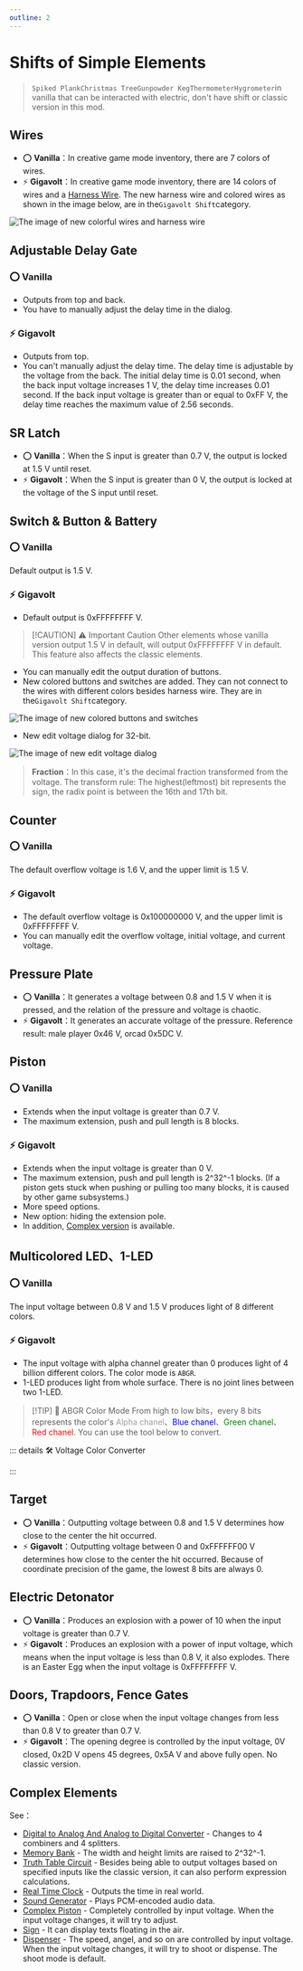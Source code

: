 ```yaml
---
outline: 2
---
```


<script setup lang="ts">
import UintColorConverter from "/components/UintColorConverter.vue";
import Detonator from "/components/Detonator/Detonator.vue";
</script>

# Shifts of Simple Elements

> `Spiked Plank`&#8203;`Christmas Tree`&#8203;`Gunpowder Keg`&#8203;`Thermometer`&#8203;`Hygrometer`in vanilla that can be interacted with electric, don't have shift or classic version in this mod.

## Wires <Badge text="v2.0"/>

* ⭕ **Vanilla**：In creative game mode inventory, there are 7 colors of wires.
* ⚡ **Gigavolt**：In creative game mode inventory, there are 14 colors of wires and a [Harness Wire](../new/elements#harness-wire). The new harness wire and colored wires as shown in the image below, are in the`Gigavolt Shift`category.

<img src="/images/base/shift/wire.webp" alt="The image of new colorful wires and harness wire" class="center_image"/>

## Adjustable Delay Gate <Badge text="v2.0"/>

### ⭕ Vanilla

* Outputs from top and back.
* You have to manually adjust the delay time in the dialog.

### ⚡ Gigavolt

* Outputs from top.
* You can't manually adjust the delay time. The delay time is adjustable by the voltage from the back. The initial delay time is 0.01 second, when the back input voltage increases 1 V, the delay time increases 0.01 second. If the back input voltage is greater than or equal to 0xFF V, the delay time reaches the maximum value of 2.56 seconds.

## SR Latch <Badge text="v1.0" type="info"/>

* ⭕ **Vanilla**：When the S input is greater than 0.7 V, the output is locked at 1.5 V until reset.
* ⚡ **Gigavolt**：When the S input is greater than 0 V, the output is locked at the voltage of the S input until reset.

## Switch & Button & Battery <Badge text="v2.0"/>

### ⭕ Vanilla

Default output is 1.5 V.

### ⚡ Gigavolt

* Default output is 0xFFFFFFFF V.

> [!CAUTION] ⚠ Important Caution
> Other elements whose vanilla version output 1.5 V in default, will output 0xFFFFFFFF V in default. This feature also affects the classic elements.

* You can manually edit the output duration of buttons.
* New colored buttons and switches are added. They can not connect to the wires with different colors besides harness wire. They are in the`Gigavolt Shift`category.

<img src="/images/base/shift/switch_and_button.webp" alt="The image of new colored buttons and switches" class="center_image"/>

* New edit voltage dialog for 32-bit.

<img src="/images/base/shift/EditGVUintDialog.webp" alt="The image of new edit voltage dialog" class="center_image"/>

> **Fraction**：In this case, it's the decimal fraction transformed from the voltage. The transform rule: The highest(leftmost) bit represents the sign, the radix point is between the 16th and 17th bit.

## Counter <Badge text="v1.0" type="info"/>

### ⭕ Vanilla

The default overflow voltage is 1.6 V, and the upper limit is 1.5 V.

### ⚡ Gigavolt

* The default overflow voltage is 0x100000000 V, and the upper limit is 0xFFFFFFFF V.
* You can manually edit the overflow voltage, initial voltage, and current voltage.

## Pressure Plate <Badge text="v1.0" type="info"/>

* ⭕ **Vanilla**：It generates a voltage between 0.8 and 1.5 V when it is pressed, and the relation of the pressure and voltage is chaotic.
* ⚡ **Gigavolt**：It generates an accurate voltage of the pressure. Reference result: male player 0x46 V, orcad 0x5DC V.

## Piston <Badge text="v2.0"/>

### ⭕ Vanilla

* Extends when the input voltage is greater than 0.7 V.
* The maximum extension, push and pull length is 8 blocks.

### ⚡ Gigavolt

* Extends when the input voltage is greater than 0 V.
* The maximum extension, push and pull length is 2^32^-1 blocks. (If a piston gets stuck when pushing or pulling too many blocks, it is caused by other game subsystems.)
* More speed options.
* New option: hiding the extension pole.
* In addition, [Complex version](complex_piston) is available.

## Multicolored LED、1-LED <Badge text="v1.0" type="info"/>

### ⭕ Vanilla

The input voltage between 0.8 V and 1.5 V produces light of 8 different colors.

### ⚡ Gigavolt

* The input voltage with alpha channel greater than 0 produces light of 4 billion different colors. The color mode is `ABGR`.
* 1-LED produces light from whole surface. There is no joint lines between two 1-LED.

> [!TIP] 📝 ABGR Color Mode
> From high to low bits，every 8 bits represents the color's <span style="opacity:0.6;">Alpha chanel</span>、<span style="color:blue;">Blue chanel</span>、<span style="color:green;">Green chanel</span>、<span style="color:red;">Red chanel</span>. You can use the tool below to convert.

::: details 🛠️ Voltage Color Converter

<UintColorConverter />
:::

## Target <Badge text="v1.0" type="info"/>

* ⭕ **Vanilla**：Outputting voltage between 0.8 and 1.5 V determines how close to the center the hit occurred.
* ⚡ **Gigavolt**：Outputting voltage between 0 and 0xFFFFFF00 V determines how close to the center the hit occurred. Because of coordinate precision of the game, the lowest 8 bits are always 0.

## Electric Detonator <Badge text="v1.0" type="info"/>

<Detonator/>

* ⭕ **Vanilla**：Produces an explosion with a power of 10 when the input voltage is greater than 0.7 V.
* ⚡ **Gigavolt**：Produces an explosion with a power of input voltage, which means when the input voltage is less than 0.8 V, it also explodes. There is an Easter Egg when the input voltage is 0xFFFFFFFF V.

## Doors, Trapdoors, Fence Gates <Badge text="v1.0" type="info"/>

* ⭕ **Vanilla**：Open or close when the input voltage changes from less than 0.8 V to greater than 0.7 V.
* ⚡ **Gigavolt**：The opening degree is controlled by the input voltage, 0V closed, 0x2D V opens 45 degrees, 0x5A V and above fully open. No classic version.

## Complex Elements

See：

* [Digital to Analog And Analog to Digital Converter](converter) - Changes to 4 combiners and 4 splitters.
* [Memory Bank](memory_bank) - The width and height limits are raised to 2^32^-1.
* [Truth Table Circuit](truth_table) - Besides being able to output voltages based on specified inputs like the classic version, it can also perform expression calculations.
* [Real Time Clock](real_time_clock) - Outputs the time in real world.
* [Sound Generator](sound_generator) - Plays PCM-encoded audio data.
* [Complex Piston](complex_piston) - Completely controlled by input voltage. When the input voltage changes, it will try to adjust.
* [Sign](sign) - It can display texts floating in the air.
* [Dispenser](dispenser) - The speed, angel, and so on are controlled by input voltage. When the input voltage changes, it will try to shoot or dispense. The shoot mode is default.
